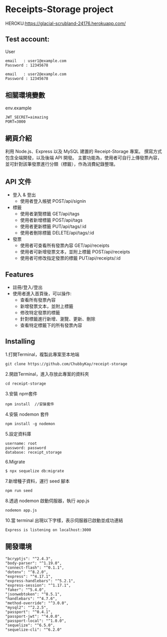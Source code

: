 # Receipts-Storage project
HEROKU:https://glacial-scrubland-24176.herokuapp.com/

## Test account:

User
```
email	: user1@example.com
Password : 12345678

email	: user2@example.com
Password : 12345678

```

## 相關環境變數
env.example
```
JWT_SECRET=aimazing
PORT=3000

```

## 網頁介紹

利用 Node.js、Express 以及 MySQL 建置的 Receipt-Storage 專案。
撰寫方式包含全端開發，以及後端 API 開發。
主要功能為，使用者可自行上傳發票內容，並可針對該筆發票進行分類（標籤），作為消費紀錄整理。


## API 文件

- 登入 & 登出
  - 使用者登入帳號 POST/api/signin
- 標籤
  - 使用者瀏覽標籤 GET/api/tags
  - 使用者新增標籤 POST/api/tags
  - 使用者更新標籤 PUT/api/tags/:id
  - 使用者刪除標籤 DELETE/api/tags/:id
- 發票
  - 使用者可查看所有發票內容  GET/api/receipts
  - 使用者可新增發票文本，並附上標籤 POST/api/receipts
  - 使用者可修改指定發票的標籤 PUT/api/receipts/:id

## Features

- 註冊/登入/登出
- 使用者進入首頁後，可以操作:
  - 查看所有發票內容
  - 新增發票文本，並附上標籤
  - 修改特定發票的標籤
  - 針對標籤進行新增、瀏覽、更新、刪除
  - 查看特定標籤下的所有發票內容
 
## Installing 

1.打開Terminal，複製此專案至本地端

```
git clone https://github.com/ChubbyKay/receipt-storage
```

2.開啟Terminal，進入存放此專案的資料夾

```
cd receipt-storage
```

3.安裝 npm套件

```
npm install  //安裝套件
```

4.安裝 nodemon 套件

```
npm install -g nodemon
```

5.設定資料庫
```
username: root
password: password
database: receipt_storage
```

6.Migrate
```
$ npx sequelize db:migrate
```

7.新增種子資料，運行 seed 腳本

```
npm run seed
```

8.透過 nodemon 啟動伺服器，執行 app.js

```
nodemon app.js
```

10.當 terminal 出現以下字樣，表示伺服器已啟動並成功連結

```
Express is listening on localhost:3000
```

## 開發環境

    "bcryptjs": "^2.4.3",
    "body-parser": "^1.19.0",
    "connect-flash": "^0.1.1",
    "dotenv": "^8.2.0",
    "express": "^4.17.1",
    "express-handlebars": "^5.2.1",
    "express-session": "^1.17.1",
    "faker": "^5.4.0",
    "jsonwebtoken": "^8.5.1",
    "handlebars": "^4.7.6",
    "method-override": "^3.0.0",
    "mysql2": "^2.2.5",
    "passport": "^0.4.1",
    "passport-jwt": "^4.0.0",
    "passport-local": "^1.0.0",
    "sequelize": "^6.5.0",
    "sequelize-cli": "^6.2.0"
